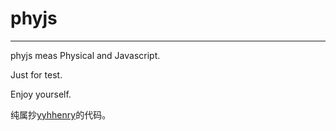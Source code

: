 # phyjs
-----------------------

phyjs meas Physical and Javascript.

Just for test.

Enjoy yourself.

纯属抄[yyhhenry](https://github.com/yyhhenry)的代码。